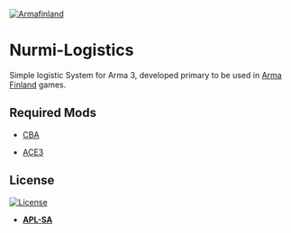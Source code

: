 <a href="https://armafinland.fi/"><img src="https://armafinland.fi/logot/armafin-logo-200px.png" title="Armafinland" alt="Armafinland"></a>

# Nurmi-Logistics

Simple logistic System for Arma 3, developed primary to be used in [Arma Finland](https://armafinland.fi/) games.


## Required Mods

- [CBA](https://github.com/CBATeam/CBA_A3)

- [ACE3](https://github.com/acemod/ACE3)


## License

[![License](https://www.bohemia.net/assets/img/licenses/APL-SA.png)](https://www.bohemia.net/community/licenses/arma-public-license-share-alike)

- **[APL-SA](https://www.bohemia.net/community/licenses/arma-public-license-share-alike)**
